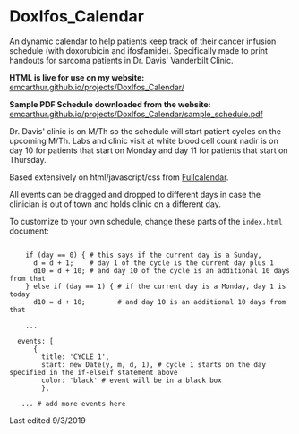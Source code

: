 # DoxIfos_Calendar
An dynamic calendar to help patients keep track of their cancer infusion schedule (with doxorubicin and ifosfamide). Specifically made to print handouts for sarcoma patients in Dr. Davis' Vanderbilt Clinic.

**HTML is live for use on my website:** [emcarthur.github.io/projects/DoxIfos_Calendar/](http://emcarthur.github.io/projects/DoxIfos_Calendar/)

**Sample PDF Schedule downloaded from the website:** [emcarthur.github.io/projects/DoxIfos_Calendar/sample_schedule.pdf](http://emcarthur.github.io/projects/DoxIfos_Calendar/sample_schedule.pdf)

Dr. Davis' clinic is on M/Th so the schedule will start patient cycles on the upcoming M/Th. Labs and clinic visit at white blood cell count nadir is on day 10 for patients that start on Monday and day 11 for patients that start on Thursday.

Based extensively on html/javascript/css from [Fullcalendar](https://fullcalendar.io/).

All events can be dragged and dropped to different days in case the clinician is out of town and holds clinic on a different day.



To customize to your own schedule, change these parts of the `index.html` document:
```

	if (day == 0) { # this says if the current day is a Sunday, 
	  d = d + 1;    # day 1 of the cycle is the current day plus 1
	  d10 = d + 10; # and day 10 of the cycle is an additional 10 days from that
	} else if (day == 1) { # if the current day is a Monday, day 1 is today
	  d10 = d + 10;        # and day 10 is an additional 10 days from that
    
    ...
    
  events: [
	  {
        title: 'CYCLE 1', 
        start: new Date(y, m, d, 1), # cycle 1 starts on the day specified in the if-elseif statement above
        color: 'black' # event will be in a black box
		},
 
   ... # add more events here
```
Last edited 9/3/2019
